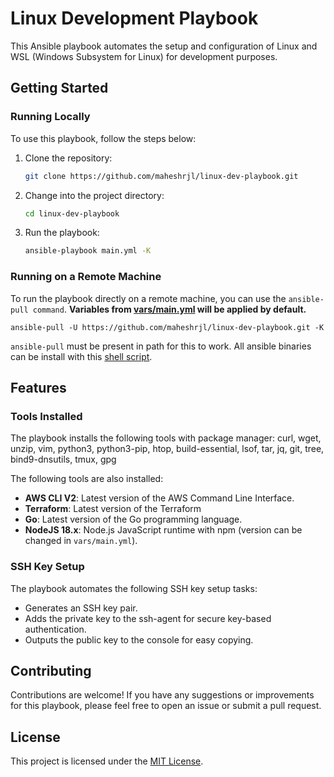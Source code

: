 # Linux Development Playbook

This Ansible playbook automates the setup and configuration of Linux and WSL (Windows Subsystem for Linux) for development purposes.

## Getting Started

### Running Locally

To use this playbook, follow the steps below:

1. Clone the repository:

   ```bash
   git clone https://github.com/maheshrjl/linux-dev-playbook.git
   ```

2. Change into the project directory:

   ```bash
   cd linux-dev-playbook
   ```

3. Run the playbook:

   ```bash
   ansible-playbook main.yml -K
   ```

### Running on a Remote Machine

To run the playbook directly on a remote machine, you can use the `ansible-pull command`. **Variables from [vars/main.yml](https://github.com/maheshrjl/linux-dev-playbook/blob/main/vars/main.yml) will be applied by default.**

```
ansible-pull -U https://github.com/maheshrjl/linux-dev-playbook.git -K
```

`ansible-pull` must be present in path for this to work. All ansible binaries can be install with this [shell script](https://github.com/maheshrjl/shell-scripts).

## Features

### Tools Installed

The playbook installs the following tools with package manager: curl, wget, unzip, vim, python3, python3-pip, htop, build-essential, lsof, tar, jq, git, tree, bind9-dnsutils, tmux, gpg

The following tools are also installed:

- **AWS CLI V2**: Latest version of the AWS Command Line Interface.
- **Terraform**: Latest version of the Terraform
- **Go**: Latest version of the Go programming language.
- **NodeJS 18.x**: Node.js JavaScript runtime with npm (version can be changed in `vars/main.yml`).

### SSH Key Setup

The playbook automates the following SSH key setup tasks:

- Generates an SSH key pair.
- Adds the private key to the ssh-agent for secure key-based authentication.
- Outputs the public key to the console for easy copying.

## Contributing

Contributions are welcome! If you have any suggestions or improvements for this playbook, please feel free to open an issue or submit a pull request.

## License

This project is licensed under the [MIT License](LICENSE).
